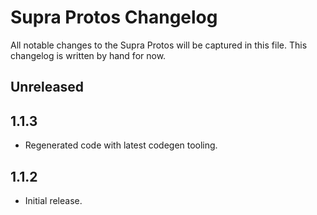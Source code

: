 # Supra Protos Changelog

All notable changes to the Supra Protos will be captured in this file. This changelog is written by hand for now.

## Unreleased

## 1.1.3
- Regenerated code with latest codegen tooling.

## 1.1.2
- Initial release.
